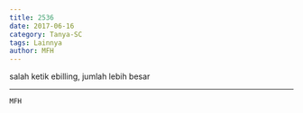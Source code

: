 ```yaml
---
title: 2536
date: 2017-06-16
category: Tanya-SC
tags: Lainnya
author: MFH
---
```


salah ketik ebilling, jumlah lebih besar

---



`MFH`
